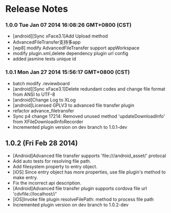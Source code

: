 <!--
#
# Copyright 2012-2013, Polyvi Inc. (http://polyvi.github.io/openxface)
# This program is distributed under the terms of the GNU General Public License.
# 
# This file is part of xFace.
# 
# xFace is free software: you can redistribute it and/or modify
# it under the terms of the GNU General Public License as published by
# the Free Software Foundation, either version 3 of the License, or
# (at your option) any later version.
# 
# xFace is distributed in the hope that it will be useful,
# but WITHOUT ANY WARRANTY; without even the implied warranty of
# MERCHANTABILITY or FITNESS FOR A PARTICULAR PURPOSE.  See the
# GNU General Public License for more details.
# 
# You should have received a copy of the GNU General Public License
# along with xFace.  If not, see <http://www.gnu.org/licenses/>.
#
-->

# Release Notes
### 1.0.0 Tue Jan 07 2014 16:08:26 GMT+0800 (CST)
 *  [android][Sync xFace3.1]Add Upload method
 *  AdvancedFileTransfer支持多app
 *  [wp8] modify AdvancedFileTransfer  support appWorkspace
 *  modify plugin.xml,delete dependency plugin url config
 *  added jasmine tests unique id
### 1.0.1 Mon Jan 27 2014 15:56:17 GMT+0800 (CST)
 *  batch modify .reviewboard
 *  [android][Sync xFace3.1]Delete redundant codes and change file format from ANSI to UTF-8
 *  [android]Change Log to XLog
 *  [android]Licensed GPLV3 to advanced file transfer plugin
 *  refactor advance_filetransfer
 *   Sync p4 change 17214: Removed unused method 'updateDownloadInfo' from XFileDownloadInfoRecorder
 *  Incremented plugin version on dev branch to 1.0.1-dev

## 1.0.2 (Fri Feb 28 2014)


 *  [Android]Advanced file transfer supports 'file:///android_asset/' protocal
 *  Add auto tests for resolving file path.
 *  Add filesystem property to entry object.
 *  [iOS] Since entry object has more properties, use file plugin's method to make entry.
 *  Fix the incorrect api description.
 *  [Android]Advanced file transfer plugin supports cordova file url 'cdvfile://localhost/<filesystemType>/<path to file>'
 *  [iOS]Invoke file plugin resolveFilePath: method to process file path
 *  Incremented plugin version on dev branch to 1.0.2-dev
